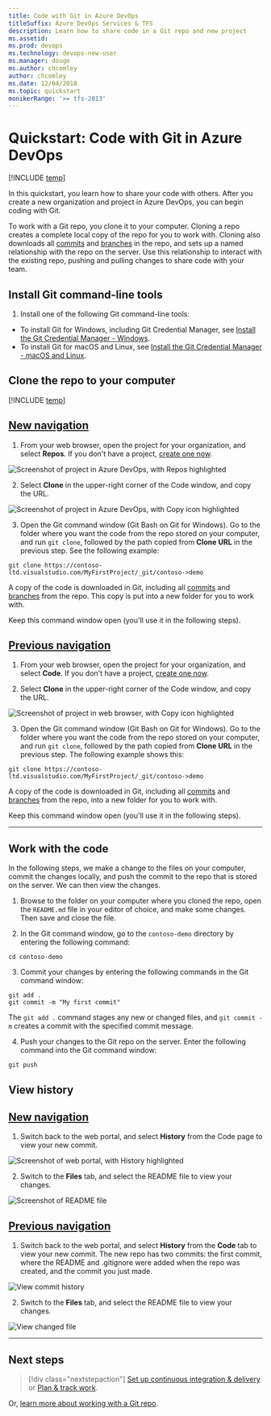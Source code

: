 ```yaml
---
title: Code with Git in Azure DevOps
titleSuffix: Azure DevOps Services & TFS 
description: Learn how to share code in a Git repo and new project 
ms.assetid: 
ms.prod: devops
ms.technology: devops-new-user
ms.manager: douge
ms.author: chcomley
author: chcomley
ms.date: 12/04/2018
ms.topic: quickstart
monikerRange: '>= tfs-2013'
---
```


# Quickstart: Code with Git in Azure DevOps

[!INCLUDE [temp](../_shared/version-vsts-tfs-all-versions.md)]

In this quickstart, you learn how to share your code with others. After you create a new organization and project in Azure DevOps, you can begin coding with Git.

To work with a Git repo, you clone it to your computer. Cloning a repo creates a complete local copy of the repo for you to work with. Cloning also downloads all [commits](../repos/git/commits.md) and [branches](../repos/git/branches.md) in the repo, and sets up a named relationship with the repo on the server. Use this relationship to interact with the existing repo, pushing and pulling changes to share code with your team.

## Install Git command-line tools

1. Install one of the following Git command-line tools:

  - To install Git for Windows, including Git Credential Manager, see [Install the Git Credential Manager - Windows](../repos/git/set-up-credential-managers.md#windows).
  - To install Git for macOS and Linux, see [Install the Git Credential Manager - macOS and Linux](../repos/git/set-up-credential-managers.md#macos-and-linux).

## Clone the repo to your computer

[!INCLUDE [temp](../_shared/new-navigation.md)]

## [New navigation](#tab/new-nav)

1. From your web browser, open the project for your organization, and select **Repos**. If you don't have a project, [create one now](sign-up-invite-teammates.md).

  ![Screenshot of project in Azure DevOps, with Repos highlighted](_img/project-select-repos-vert.png)

2. Select **Clone** in the upper-right corner of the Code window, and copy the URL.
  
  ![Screenshot of project in Azure DevOps, with Copy icon highlighted](_img/code-with-git-clone-repo.png)


3. Open the Git command window (Git Bash on Git for Windows). Go to the folder where you want the code from the repo stored on your computer, and run `git clone`, followed by the path copied from **Clone URL** in the previous step. See the following example:

  ```
  git clone https://contoso-ltd.visualstudio.com/MyFirstProject/_git/contoso->demo
  ```
  
  A copy of the code is downloaded in Git, including all [commits](../repos/git/commits.md) and [branches](../repos/git/branches.md) from the repo. This copy is put into a new folder for you to work with.

  Keep this command window open (you'll use it in the following steps).

## [Previous navigation](#tab/previous-nav)

1. From your web browser, open the project for your organization, and select **Code**. If you don't have a project, [create one now](sign-up-invite-teammates.md).

2. Select **Clone** in the upper-right corner of the Code window, and copy the URL.

  ![Screenshot of project in web browser, with Copy icon highlighted](_img/code-with-git-clone-repo-prev.png)


3. Open the Git command window (Git Bash on Git for Windows). Go to the folder where you want the code from the repo stored on your computer, and run `git clone`, followed by the path copied from **Clone URL** in the previous step. The following example shows this:

  ```
  git clone https://contoso-ltd.visualstudio.com/MyFirstProject/_git/contoso->demo
  ```
  
  A copy of the code is downloaded in Git, including all [commits](../repos/git/commits.md) and [branches](../repos/git/branches.md) from the repo, into a new folder for you to work with.

  Keep this command window open (you'll use it in the following steps).

---

## Work with the code

In the following steps, we make a change to the files on your computer, commit the changes locally, and push the commit to the repo that is stored on the server. We can then view the changes.

1. Browse to the folder on your computer where you cloned the repo, open the `README.md` file in your editor of choice, and make some changes. Then save and close the file.

2. In the Git command window, go to the `contoso-demo` directory by entering the following command: 

  ```
  cd contoso-demo
  ```

3. Commit your changes by entering the following commands in the Git command window:

  ```
  git add .
  git commit -m "My first commit"
  ```

  The `git add .` command stages any new or changed files, and `git commit -m` creates a commit with the specified commit message.

4. Push your changes to the Git repo on the server. Enter the following command into the Git command window:

  ```
  git push
  ```

## View history 

## [New navigation](#tab/new-nav)

1. Switch back to the web portal, and select **History** from the Code page to view your new commit. 

  ![Screenshot of web portal, with History highlighted](_img/code-history-vert.png)

2. Switch to the **Files** tab, and select the README file to view your changes.

  ![Screenshot of README file](_img/first-edit-readme-file.png)

## [Previous navigation](#tab/previous-nav)

1. Switch back to the web portal, and select **History** from the **Code** tab to view your new commit. The new repo has two commits: the first commit, where the README and .gitignore were added when the repo was created, and the commit you just made.

  ![View commit history](../repos/git/_img/repo-mgmt/commit-push.png)

2. Switch to the **Files** tab, and select the README file to view your changes.

  ![View changed file](../repos/git/_img/repo-mgmt/readme-changed-file.png)  

---

## Next steps  

> [!div class="nextstepaction"]
> [Set up continuous integration & delivery](../pipelines/get-started-designer.md?toc=/azure/devops/user-guide/toc.json&bc=/azure/devops/user-guide/breadcrumb/toc.json)
> or
> [Plan & track work](plan-track-work.md).

Or, [learn more about working with a Git repo](../repos/git/index.md).
